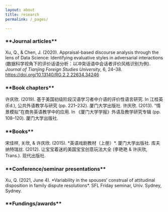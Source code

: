 ```yaml
---
layout: about
title: research
permalink: /_pages/

---
```


<p><h3>**Journal articles**</h3></p>

Xu, Q., & Chen, J. (2020). Appraisal-based discourse analysis through the lens of Data Science: Identifying evaluative styles in adversarial interactions (数据科学视角下的评价话语分析：以冲突话语中会话者评价风格识别为例). *Journal of Tianjing Foreign Studies University*, 6, 24–38. https://doi.org/10.13140/RG.2.2.22634.34246

<p><h3>**Book chapters**</h3></p>
许庆欣. (2019). 基于美国初级阶段汉语学习者中介语的评价性语言研究. In 江桂英 (Ed.), 公共外语教学与研究 (pp. 221–232). 厦门大学出版社.
许庆欣. (2013). “情景模拟”在商务英语教学中的应用. In 《厦门大学学报》外语及教学研究专辑 (pp. 108–120). 厦门大学出版社.


<p><h3>**Books**</h3></p>
宋佳样, 关欣, & 许庆欣. (2015). *英语戏剧教材（上册）*. 厦门大学出版社.
库夫纳特瑞丝. (2012). 让宝宝着迷的美国宝宝创意玩法大全 (李艳艳 & 许庆欣, Trans.). 现代出版社.


<p><h3>**Conference/seminar presentations**</h3></p>
Xu, Q. (2021, June 4). *Variability in the spouses’ construal of attitudinal disposition in family dispute resolutions*. SFL Friday seminar, Univ. Sydney, Sydney.


<p><h3>**Fundings/awards**</h3></p>
